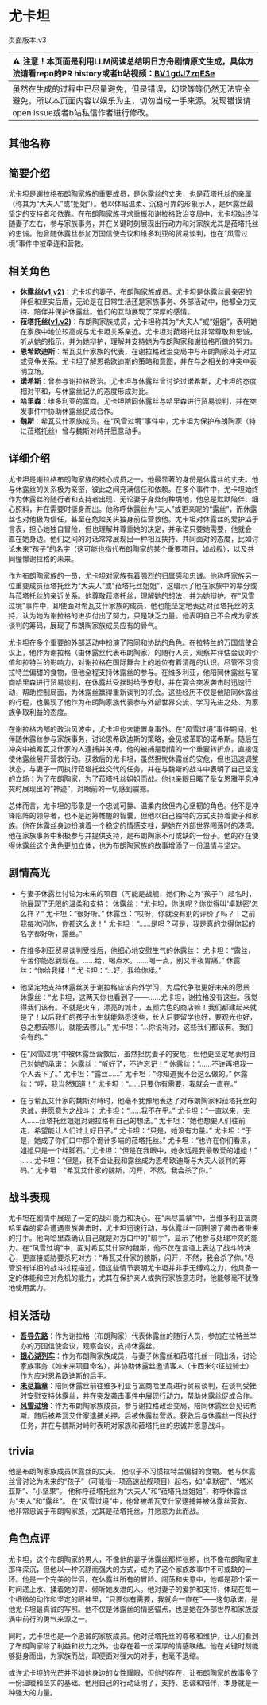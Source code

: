 # 尤卡坦
页面版本:v3
 

| :warning: 注意！本页面是利用LLM阅读总结明日方舟剧情原文生成，具体方法请看repo的PR history或者b站视频：[BV1gdJ7zqESe](https://www.bilibili.com/video/BV1gdJ7zqESe/)         |
|:----------------------------|
| 虽然在生成的过程中已尽量避免，但是错误，幻觉等等仍然无法完全避免。所以本页面内容以娱乐为主，切勿当成一手来源。发现错误请open issue或者b站私信作者进行修改。|



## 其他名称

## 简要介绍
尤卡坦是谢拉格布朗陶家族的重要成员，是休露丝的丈夫，也是菈塔托丝的亲属（称其为“大夫人”或“姐姐”）。他以体贴温柔、沉稳可靠的形象示人，是休露丝最坚定的支持者和依靠。在布朗陶家族寻求重振和谢拉格政治变局中，尤卡坦始终伴随妻子左右，参与家族事务，并在关键时刻展现出行动力和对家族尤其是菈塔托丝的忠诚。他曾随休露丝参加万国信使会议和维多利亚的贸易谈判，也在“风雪过境”事件中被牵连和营救。
## 相关角色
-   **休露丝([v1](../chars/extended_char_xiu_lu_si.md),[v2](extended_char_xiu_lu_si.md))**：尤卡坦的妻子，布朗陶家族成员。尤卡坦是休露丝最亲密的伴侣和坚实后盾，无论是在日常生活还是家族事务、外部活动中，他都全力支持、陪伴并保护休露丝。他们的互动展现了深厚的感情。
-   **菈塔托丝([v1](../chars/extended_char_0c1da6.md),[v2](extended_char_la_ta_tuo_si.md))**：布朗陶家族成员，尤卡坦称其为“大夫人”或“姐姐”，表明她在家族中地位较高或与尤卡坦关系亲近。尤卡坦对菈塔托丝非常尊敬和忠诚，听从她的指示，并为她辩护，理解并支持她为布朗陶家和谢拉格所做的努力。
-   **恩希欧迪斯**：希瓦艾什家族的代表，在谢拉格政治变局中与布朗陶家处于对立或竞争关系。尤卡坦了解恩希欧迪斯的策略和意图，并在与之相关的冲突中表明立场。
-   **诺希斯**：曾参与谢拉格政治。尤卡坦与休露丝曾讨论过诺希斯，尤卡坦的态度相对平和，与休露丝记仇的态度形成对比。
-   **哈里森**：维多利亚的富商。尤卡坦陪同休露丝与哈里森进行贸易谈判，并在突发事件中协助休露丝促成合作。
-   **魏斯**：希瓦艾什家族成员。在“风雪过境”事件中，尤卡坦为保护布朗陶家（特に菈塔托丝）曾与魏斯对峙并愿意动手。
## 详细介绍
尤卡坦是谢拉格布朗陶家族的核心成员之一，他最显著的身份是休露丝的丈夫。他与休露丝的关系极为亲密，彼此之间充满信任和依赖。在多个事件中，尤卡坦始终作为休露丝的随行者和支持者出现，无论妻子身处何种境地，他总是默默陪伴、细心照料，并在需要时挺身而出。他称呼休露丝为“夫人”或更亲昵的“露丝”，而休露丝也对他极为信任，甚至在危险关头独身前往营救他。尤卡坦对休露丝的爱护溢于言表，担心她独自冒险，但也理解并尊重她的决定，并承诺只要她需要，他就会一直在她身边。他们之间的对话常常展现出一种相互扶持、共同面对的态度，比如讨论未来“孩子”的名字（这可能也指代布朗陶家的某个重要项目，如战舰），以及共同憧憬谢拉格的未来。

作为布朗陶家族的一员，尤卡坦对家族有着强烈的归属感和忠诚。他称呼家族另一位重要成员菈塔托丝为“大夫人”或“菈塔托丝姐姐”，这暗示了他在家族中的辈分或与菈塔托丝的亲近关系。他尊敬菈塔托丝，理解她的想法，并为她辩护。在“风雪过境”事件中，即使面对希瓦艾什家族的成员，他也能坚定地表达对菈塔托丝的支持，认为她为谢拉格的进步付出了努力，只是缺乏力量。他表明自己不会成为家族谈判的筹码，展现了布朗陶家族成员应有的骨气。

尤卡坦在多个重要的外部活动中扮演了陪同和协助的角色。在拉特兰的万国信使会议上，他作为谢拉格（由休露丝代表布朗陶家）的随行人员，观察并评估会议的价值和拉特兰的影响力，对谢拉格在国际舞台上的地位有着清醒的认识。尽管不习惯拉特兰偏甜的食物，但他全程支持休露丝的参与。在维多利亚，他陪同休露丝与富商哈里森进行贸易谈判，在休露丝受挫时给予安慰，并在宴会突发袭击时迅速行动，帮助控制局面，为休露丝赢得重新谈判的机会。这些经历不仅是他陪同休露丝的行程，也展现了他作为布朗陶家族代表参与外部世界交流、学习先进之处、为家族争取利益的态度。

在谢拉格内部的政治风波中，尤卡坦也未能置身事外。在“风雪过境”事件期间，他伴随休露丝参与家族事务，讨论恩希欧迪斯的策略，会见被革职的诺希斯。随后在冲突中被希瓦艾什家的人逮捕并关押。他的被捕是剧情的一个重要转折点，直接促使休露丝展开营救行动。获救后的尤卡坦，虽然担忧休露丝的安危，但也迅速调整状态，与妻子一同执行菈塔托丝交代的任务，并在与魏斯的战斗中表明了自己坚定的立场：为了布朗陶家，为了菈塔托丝姐姐而战。他也亲眼目睹了圣女恩雅平息冲突时展现出的“神迹”，对眼前的一切感到震撼。

总体而言，尤卡坦的形象是一个忠诚可靠、温柔内敛但内心坚韧的角色。他不是冲锋陷阵的领导者，也不是运筹帷幄的智囊，但他以自己独特的方式支持着妻子和家族。他在休露丝身边扮演着一个稳定的情感支柱，是她在外部世界闯荡时的港湾。他在家族事务中积极参与并提供支持，是布朗陶家不可或缺的一份子。他的存在使得休露丝这个角色更加立体，也为布朗陶家族的故事增添了一份温情与坚定。
## 剧情高光
- 与妻子休露丝讨论为未来的项目（可能是战舰，她们称之为“孩子”）起名时，他展现了无限的温柔和支持：
休露丝：“尤卡坦，你说呢？你觉得叫‘卓默密’怎么样？”
尤卡坦：“很好听。”
休露丝：“哎呀，你就没有别的评价了吗？！之前我每次问你，你都这么说！”
尤卡坦：“......是吗？可是，我是真的觉得你起的名字都好听，露丝。”

- 在维多利亚贸易谈判受挫后，他细心地安慰生气的休露丝：
尤卡坦：“露丝，辛苦你能忍到现在。......给，喝点水。......喝一点，别又半夜胃痛。”
休露丝：“你给我揉！”
尤卡坦：“...好，我给你揉。”

- 他坚定地支持休露丝关于谢拉格应该向外学习，为后代争取更好未来的愿景：
休露丝：“尤卡坦，这两天你也看到了——......尤卡坦，谢拉格没有这些。我觉得我们该有。不就是火车，漂亮的城市，五颜六色的商店嘛！我们都建起来就是了！以后我们的孩子出生就能熟悉这些，长大后要留学也好，要观光也好，总之想去哪儿，就能去哪儿。”
尤卡坦：“...你说得对，这些我们都该有。我们会有的。”

- 在“风雪过境”中被休露丝营救后，虽然担忧妻子的安危，但他更坚定地表明自己对她的承诺：
休露丝：“听好了，不许忘记！”
休露丝：“......不许再把我一个人丢下了。”
尤卡坦：“露丝......”
尤卡坦：“你知道我不会这么做的。”
休露丝：“哼，我当然知道！”
尤卡坦：“......只要你有需要，我就会一直在。”

- 在与希瓦艾什家的魏斯对峙时，他毫不犹豫地表达了对布朗陶家和菈塔托丝的忠诚，并愿意为之战斗：
尤卡坦：“......我不在乎。”
尤卡坦：“一直以来，夫人......菈塔托丝姐姐对谢拉格有自己的想法。”
尤卡坦：“她也想要人们往前走，希望能让人们过上好日子。”
尤卡坦：“只是，她没有力量。”
尤卡坦：“于是，她成了你们口中那个诡计多端的菈塔托丝。”
尤卡坦：“也许在你们看来，姐姐只是一个绊脚石。”
尤卡坦：“但是在我眼中，她永远是我最敬爱的姐姐！”
......
尤卡坦：“但是，我不会让我和露丝成为恩希欧迪斯与大夫人谈判的筹码。”
尤卡坦：“希瓦艾什家的魏斯，闪开，不然，我会杀了你。”
## 战斗表现
尤卡坦在剧情中展现了一定的战斗能力和决心。在“未尽篇章”中，当维多利亚富商哈里森的宴会遭遇贵族袭击时，尤卡坦迅速行动，与休露丝一同制服了袭击者带来的打手。他向哈里森确认自己就是对方口中的“帮手”，显示了他参与处理冲突的能力。在“风雪过境”中，面对希瓦艾什家的魏斯，他不仅在言语上表达了战斗的决心，更直接威胁要杀死对方：“希瓦艾什家的魏斯，闪开，不然，我会杀了你。”尽管没有详细的战斗过程描述，但这些情节表明尤卡坦并非手无缚鸡之力，他具备一定的体能和应对危机的能力，尤其在保护亲人或执行家族意志时，他能够毫不犹豫地使用武力。
## 相关活动
-   **[吾导先路](../stories/act16side.md)**：作为谢拉格（布朗陶家）代表休露丝的随行人员，参加在拉特兰举办的万国信使会议，观察会议，支持休露丝。
-   **[银心湖列车](../stories/act30side.md)**：作为布朗陶家族成员，与妻子休露丝和菈塔托丝一同出场，讨论家族事务（如未来项目命名），并协助休露丝邀请客人（卡西米尔征战骑士）作为应对恩希欧迪斯的后手。
-   **[未尽篇章](../stories/act11mini.md)**：陪同休露丝前往维多利亚与富商哈里森进行贸易谈判，在谈判受挫时安慰支持休露丝，并在突发袭击事件中展现行动力，帮助休露丝促成合作。
-   **[风雪过境](../stories/act14side.md)**：作为布朗陶家族成员，参与谢拉格政治变局，陪同休露丝会见诺希斯，随后被希瓦艾什家逮捕关押，后被休露丝营救。获救后与休露丝一同执行任务，并在与魏斯对峙时表明对家族和菈塔托丝的忠诚并愿意战斗。
## trivia
他是布朗陶家族成员休露丝的丈夫。
他似乎不习惯拉特兰偏甜的食物。
他与休露丝曾讨论为未来的“孩子”（可能指一项高速战舰项目）起名，如“卓默密”、“塔米亚斯”、“小坚果”。
他称呼菈塔托丝为“大夫人”和“菈塔托丝姐姐”，称呼休露丝为“夫人”和“露丝”。
在“风雪过境”中，他曾被希瓦艾什家逮捕并被休露丝营救。
他非常忠诚于布朗陶家族，尤其是菈塔托丝，并愿意为此而战。
## 角色点评
尤卡坦，这个布朗陶家的男人，不像他的妻子休露丝那样张扬，也不像布朗陶家主那样深沉，但他以一种沉静而强大的方式，成为了这个家族故事中不可或缺的一环。他是一个完美的伴侣，在休露丝所有的冒险、闯荡和失意中，他都是那个第一时间递上水、揉着她的胃、倾听她发泄的人。他对妻子的爱护和支持，体现在每一个细微的动作和坚定的眼神里，“只要你有需要，我就会一直在”——这句承诺，是他尤卡坦最真诚的写照。他不仅是休露丝的情感锚点，也是她在外部世界和家族漩涡中前行的勇气来源之一。

同时，尤卡坦也是一个忠诚的家族成员。他对菈塔托丝的尊敬和维护，让人们看到了布朗陶家除了利益和权力之外，也存在着一份深厚的情感联结。他在关键时刻能够挺身而出，为家族而战，即便面对强大的对手，也毫不退缩。

或许尤卡坦的光芒并不如他身边的女性耀眼，但他的存在，让布朗陶家的故事多了一份温暖和坚实的基础。他用自己的行动证明了，支持、忠诚和陪伴，本身就是一种强大的力量。